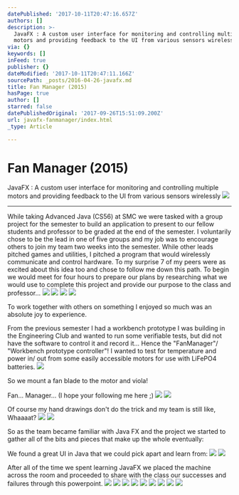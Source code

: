 ```yaml
---
datePublished: '2017-10-11T20:47:16.657Z'
authors: []
description: >-
  JavaFX : A custom user interface for monitoring and controlling multiple
  motors and providing feedback to the UI from various sensors wirelessly
via: {}
keywords: []
inFeed: true
publisher: {}
dateModified: '2017-10-11T20:47:11.166Z'
sourcePath: _posts/2016-04-26-javafx.md
title: Fan Manager (2015)
hasPage: true
author: []
starred: false
datePublishedOriginal: '2017-09-26T15:51:09.200Z'
url: javafx-fanmanager/index.html
_type: Article

---
```

# Fan Manager (2015)

JavaFX : A custom user interface for monitoring and controlling multiple motors and providing feedback to the UI from various sensors wirelessly
![](https://s3-us-west-2.amazonaws.com/the-grid-img/p/215c376eef703d47ab9a4e2d06df6128a1f9ba0a.png)

---

While taking Advanced Java (CS56) at SMC we were tasked with a group project for the semester to build an application to present to our fellow students and professor to be graded at the end of the semester. I voluntarily chose to be the lead in one of five groups and my job was to encourage others to join my team two weeks into the semester. While other leads pitched games and utilities, I pitched a program that would wirelessly communicate and control hardware. To my surprise 7 of my peers were as excited about this idea too and chose to follow me down this path. To begin we would meet for four hours to prepare our plans by researching what we would use to complete this project and provide our purpose to the class and professor...
![](https://the-grid-user-content.s3-us-west-2.amazonaws.com/0a62f7ec-7cf6-4d46-8abe-1fb3b8bcec4e.jpg)
![](https://the-grid-user-content.s3-us-west-2.amazonaws.com/0f553a24-7b5c-4965-9578-724a3a2b9cae.jpg)
![](https://the-grid-user-content.s3-us-west-2.amazonaws.com/b3a920eb-fbd6-46dd-85af-a2c3425f7f5a.jpg)
![](https://the-grid-user-content.s3-us-west-2.amazonaws.com/a9f46a26-37ec-4dc3-98f2-1ce56c917bb9.jpg)

To work together with others on something I enjoyed so much was an absolute joy to experience.

From the previous semester I had a workbench prototype I was building in the Engineering Club and wanted to run some verifiable tests, but did not have the software to control it and record it... Hence the "FanManager"/ "Workbench prototype controller"! I wanted to test for temperature and power in/ out from some easily accessible motors for use with LiFePO4 batteries.
![](https://the-grid-user-content.s3-us-west-2.amazonaws.com/c0b4e727-0a7c-45bf-9c5f-4e039bd93b3a.jpg)

So we mount a fan blade to the motor and viola!

Fan... Manager... (I hope your following me here ;)
![](https://s3-us-west-2.amazonaws.com/the-grid-img/p/6e2ba7b20c9dd66448061bf6ab531d7c078b99aa.jpg)
![](https://s3-us-west-2.amazonaws.com/the-grid-img/p/114b62379100e49ff5bb495fcd1d6435c7893b57.jpg)

Of course my hand drawings don't do the trick and my team is still like, Whaaaat?
![](https://s3-us-west-2.amazonaws.com/the-grid-img/p/5edc60e24b82b678e4dd43cbd23a3eb79cba0c4e.jpg)
![](https://s3-us-west-2.amazonaws.com/the-grid-img/p/1807c0e2cacdb05dd92707dea5d49b83412ff2a9.jpg)

So as the team became familiar with Java FX and the project we started to gather all of the bits and pieces that make up the whole eventually:

We found a great UI in Java that we could pick apart and learn from:
![](https://s3-us-west-2.amazonaws.com/the-grid-img/p/2a65c45aa363467a1017a2581a1ce7bae4e816ed.png)
![](https://the-grid-user-content.s3-us-west-2.amazonaws.com/96b4a50b-ee4e-42c1-9630-10736e497e49.png)

After all of the time we spent learning JavaFX we placed the machine across the room and proceeded to share with the class our successes and failures through this powerpoint.
![](https://the-grid-user-content.s3-us-west-2.amazonaws.com/dd5373a2-7f2d-44c1-9d62-e8f6f315ea95.jpg)
![](https://the-grid-user-content.s3-us-west-2.amazonaws.com/08181f47-88e5-4e03-89d1-ac8b557c8c0f.jpg)
![](https://the-grid-user-content.s3-us-west-2.amazonaws.com/de6c6129-9991-41dd-a10f-7e76dcea4884.jpg)
![](https://the-grid-user-content.s3-us-west-2.amazonaws.com/030d2a8e-c76a-453f-9006-c3cad58a1a6c.jpg)
![](https://the-grid-user-content.s3-us-west-2.amazonaws.com/8451ccc4-902f-4d40-b8f7-c360266bc852.jpg)
![](https://the-grid-user-content.s3-us-west-2.amazonaws.com/e562cc8d-034b-4903-b4a4-b5af6f2625bd.jpg)
![](https://the-grid-user-content.s3-us-west-2.amazonaws.com/2ae22601-278d-418e-a01f-037e7c87c549.jpg)
![](https://the-grid-user-content.s3-us-west-2.amazonaws.com/04bd467a-d9ce-4ec4-9026-5c7eced6aa37.jpg)
![](https://the-grid-user-content.s3-us-west-2.amazonaws.com/31c95188-066b-4094-be7b-e48392fbbd24.jpg)